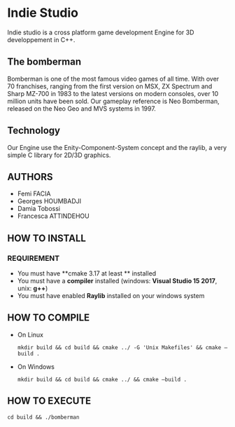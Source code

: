 # Indie Studio

Indie studio is a cross platform game development Engine for 3D developpement in C++.

## The bomberman

Bomberman is one of the most famous video games of all time. With over 70 franchises, ranging from the first version on MSX, ZX Spectrum and Sharp MZ-700 in 1983 to the latest versions on modern consoles, over 10 million units have been sold. Our gameplay reference is Neo Bomberman, released on the Neo Geo and MVS systems in 1997.

## Technology

Our Engine use the Enity-Component-System concept and the raylib, a very simple C library for 2D/3D graphics. 

## AUTHORS

* Femi FACIA
* Georges HOUMBADJI
* Damia Tobossi
* Francesca ATTINDEHOU

## HOW TO INSTALL

### REQUIREMENT

* You must have **cmake 3.17 at least ** installed
* You must have a **compiler** installed (windows: **Visual Studio 15 2017**, unix: **g++**)
* You must have enabled **Raylib** installed on your windows system

## HOW TO COMPILE
* On Linux


      mkdir build && cd build && cmake ../ -G 'Unix Makefiles' && cmake –build . 


* On Windows

      mkdir build && cd build && cmake ../ && cmake –build .

## HOW TO EXECUTE

    cd build && ./bomberman
